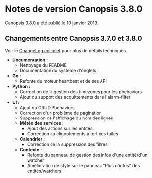 # Notes de version Canopsis 3.8.0

Canopsis 3.8.0 a été publié le 10 janvier 2019.

## Changements entre Canopsis 3.7.0 et 3.8.0

Voir le [ChangeLog complet](https://git.canopsis.net/canopsis/canopsis/blob/develop/CHANGELOG.md) pour plus de détails techniques.

* **Documentation :**
    * Nettoyage du README
    * Documentation du système d'onglets
* **Go :**
    * Refonte du moteur heartbeat et de ses API
* **Python :**
    * Correction de la gestion des timezones pour les pbehaviors
    * Ajout du support des acquittements dans l'alarm-filter
* **UI :**
    * Ajout du CRUD Pbehaviors
    * Correction d'un problème de pagination
    * Suppression de l'affichage du nom des lignes
    * **Météo des services :**
        * Ajout des actions sur les entités
        * Correction du clignotements à tort des tuiles
    * **Calendrier :**
        * Correction de la suppression des filtres
    * **Contexte :**
        * Refonte du panneau de gestion des infos d'une entité/d'un watcher
        * Amélioration de style sur le panneau "Plus d'infos" des entités/watchers.
